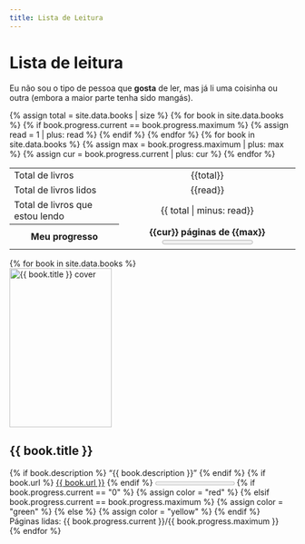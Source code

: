 ```yaml
---
title: Lista de Leitura
---
```

<hgroup>
  <h1>Lista de leitura</h1>
  <p>
    Eu não sou o tipo de pessoa que <b>gosta</b> de ler, mas
    já li uma coisinha ou outra (embora a maior parte tenha
    sido mangás).
  </p>
</hgroup>
<table>
    <tbody>
        <tr>
            <td>Total de livros</td>
            {% assign total = site.data.books | size %}
            <td style="text-align: center">{{total}}</td>
        </tr>
        <tr>
            <td>Total de livros lidos</td>
            {% for book in site.data.books %}
                {% if book.progress.current == book.progress.maximum %}
                    {% assign read = 1 | plus: read %}
                {% endif %}
            {% endfor %}
            <td style="text-align: center">{{read}}</td>
        </tr>
        <tr>
            <td>Total de livros que estou lendo</td>
            <td style="text-align: center">{{ total | minus: read}}</td>
        </tr>
        <tr>
            <th>Meu progresso</th>
            {% for book in site.data.books %}
                {% assign max = book.progress.maximum | plus: max %}
                {% assign cur = book.progress.current | plus: cur %}
            {% endfor %}
            <th class="book" style="border: none; text-align: center">
            {{cur}} páginas de {{max}}
            <progress value="{{cur}}" max="{{max}}"></progress></th>
        </tr>
    </tbody>
</table>
<div class="book_shelf">
{% for book in site.data.books %}
<div class="book" id="{{ book.title | slugify }}">
    <a href="#{{ book.title | slugify }}">
    <img
        loading="lazy"
        alt="{{ book.title }} cover"
        width="180"
        height="280"
        src="/assets/img/books/{{ book.cover }}">
    </a>
    <hgroup class="book_info">
        <h2>
            {{ book.title }}
        </h2>
        {% if book.description %}
            <q>{{ book.description }}</q>
        {% endif %}
        {% if book.url %}
            <a href="{{ book.url }}" target="_blank">{{ book.url }}</a>
        {% endif %}
        <progress
            value="{{ book.progress.current }}"
            max="{{ book.progress.maximum }}"
        ></progress>
        {% if book.progress.current == "0" %}
            {% assign color = "red" %}
        {% elsif book.progress.current == book.progress.maximum %}
            {% assign color = "green" %}
        {% else %}
            {% assign color = "yellow" %}
        {% endif %}
        <div
          class="progress"
          style="background-color:   var(--{{color}});"
          >Páginas lidas: {{ book.progress.current }}/{{ book.progress.maximum }}</div>
    </hgroup>
</div>
{% endfor %}
</div>
